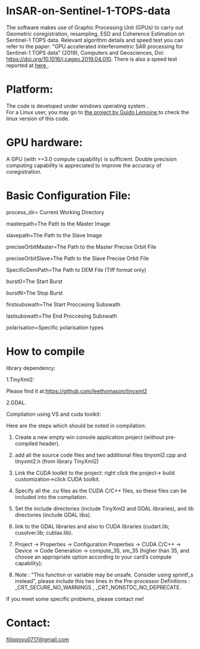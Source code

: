 # InSAR-on-Sentinel-1-TOPS-data

The software makes use of Graphic Processing Unit (GPUs) to carry out Geometric coregistration, resampling, ESD and Coherence Estimation on Sentinel-1 TOPS data.
Relevant algorithm details and speed test you can refer to the paper:
"GPU accelerated interferometric SAR processing for Sentinel-1 TOPS data" (2019), Computers and Geosciences, Doi: https://doi.org/10.1016/j.cageo.2019.04.010.
There is also a speed test reported at [here ](https://github.com/glemoine62/InSAR-on-Sentinel-1-TOPS-data-POSIX).


# Platform:
The code is developed under windows operating system .  
For a Linux user,  you may go to [the project by Guido Lemoine ](https://github.com/glemoine62/InSAR-on-Sentinel-1-TOPS-data-POSIX)  to check the linux version of this code.


# GPU hardware:
A GPU (with >=3.0 compute capability) is sufficient.
Double precision computing capability is appreciated to improve the accuracy of coregistration. 


# Basic Configuration File:

process_dir= Current Working Directory

masterpath=The Path to the Master Image

slavepath=The Path to the Slave Image

preciseOrbitMaster=The Path to the Master Precise Orbit File

preciseOrbitSlave=The Path to the Slave Precise Orbit File

SpecificDemPath=The Path to DEM File (Tiff format only)

burst0=The Start Burst

burstN=The Stop Burst

firstsubswath=The Start Proccesing Subswath

lastsubswath=The End Proccesing Subswath

polarisation=Specific polarisation types



# How to compile 

library dependency:

1.TinyXml2:

Please find it at:https://github.com/leethomason/tinyxml2

2.GDAL.


Compilation using VS and cuda toolkit:

Here are the steps which should be noted in compilation:

1. Create a new empty win console application project (without pre-compiled header).

2. add all the source code files and two additional files tinyxml2.cpp and tinyxml2.h (from library TinyXml2)

3. Link the CUDA toolkit to the project: right click the project-> build customization->click CUDA toolkit.

4. Specify all the .cu files as the CUDA C/C++ files, so these files can be included into the compilation.

5. Set the include directories (include TinyXml2 and GDAL libraries), and lib directories (include GDAL libs).

6. link to the GDAL libraries and also to CUDA libraries (cudart.lib; cusolver.lib; cublas.lib).

7. Project -> Properties -> Configuration Properties -> CUDA C/C++ -> Device -> Code Generation -> compute_35, sm_35 (higher than 35, and choose an appropriate option according to your card’s compute capability);

8. Note : "This function or variable may be unsafe. Consider using sprintf_s instead", please include this two lines in the Pre-processor Definitions : _CRT_SECURE_NO_WARNINGS , _CRT_NONSTDC_NO_DEPRECATE.

If you meet some specific problems, please contact me!

# Contact:
filippoyu0717@gmail.com


